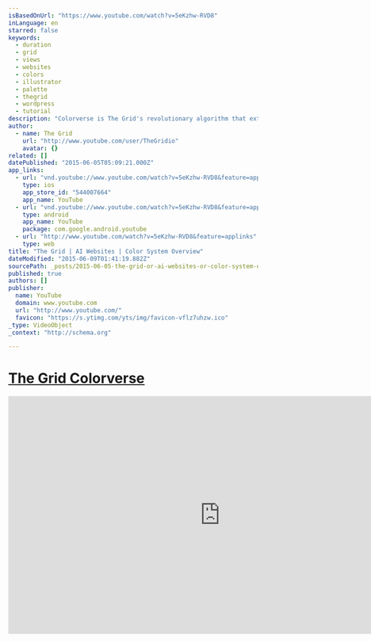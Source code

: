 ```yaml
---
isBasedOnUrl: "https://www.youtube.com/watch?v=5eKzhw-RVD8"
inLanguage: en
starred: false
keywords:
  - duration
  - grid
  - views
  - websites
  - colors
  - illustrator
  - palette
  - thegrid
  - wordpress
  - tutorial
description: "Colorverse is The Grid's revolutionary algorithm that extracts colors from a photo, image, or logo and creates thousands of possible color palette combinations. Instead of painstakingly choosing individual colors for your design palette, you can upload a photo that has the color characteristics that resonate with your brand, and The Grid automatically constructs a color palette that fits perfectly with your site content."
author:
  - name: The Grid
    url: "http://www.youtube.com/user/TheGridio"
    avatar: {}
related: []
datePublished: "2015-06-05T05:09:21.000Z"
app_links:
  - url: "vnd.youtube://www.youtube.com/watch?v=5eKzhw-RVD8&feature=applinks"
    type: ios
    app_store_id: "544007664"
    app_name: YouTube
  - url: "vnd.youtube://www.youtube.com/watch?v=5eKzhw-RVD8&feature=applinks"
    type: android
    app_name: YouTube
    package: com.google.android.youtube
  - url: "http://www.youtube.com/watch?v=5eKzhw-RVD8&feature=applinks"
    type: web
title: "The Grid | AI Websites | Color System Overview"
dateModified: "2015-06-09T01:41:19.882Z"
sourcePath: _posts/2015-06-05-the-grid-or-ai-websites-or-color-system-overview.md
published: true
authors: []
publisher:
  name: YouTube
  domain: www.youtube.com
  url: "http://www.youtube.com/"
  favicon: "https://s.ytimg.com/yts/img/favicon-vflz7uhzw.ico"
_type: VideoObject
_context: "http://schema.org"

---
```

# [The Grid Colorverse][0]

<iframe src="https://cdn.embedly.com/widgets/media.html?src=https%3A%2F%2Fwww.youtube.com%2Fembed%2F5eKzhw-RVD8%3Ffeature%3Doembed&amp;url=https%3A%2F%2Fwww.youtube.com%2Fwatch%3Fv%3D5eKzhw-RVD8&amp;image=https%3A%2F%2Fi.ytimg.com%2Fvi%2F5eKzhw-RVD8%2Fhqdefault.jpg&amp;key=b7d04c9b404c499eba89ee7072e1c4f7&amp;type=text%2Fhtml&amp;schema=youtube" width="854" height="480" scrolling="no" frameborder="0" allowfullscreen="allowfullscreen" style=""></iframe>



[0]: https://www.youtube.com/watch?v=5eKzhw-RVD8